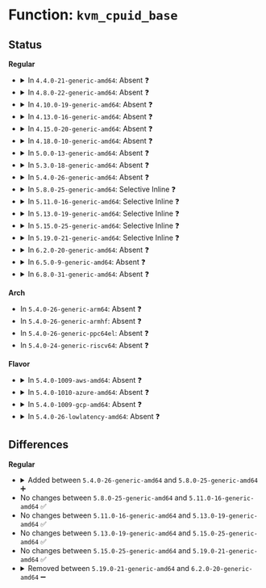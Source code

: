 # Function: <code>kvm_cpuid_base</code>

## Status
<b>Regular</b>
<ul>
<li>
<details>
<summary>In <code>4.4.0-21-generic-amd64</code>: Absent ❓</summary>

```json
{
  "name": "kvm_cpuid_base",
  "collision_type": "Unique Static",
  "inline_type": "Full",
  "funcs": [
    {
      "addr": 18446744071579254149,
      "name": "kvm_cpuid_base",
      "external": false,
      "loc": "arch/x86/kernel/kvm.c:530",
      "file": "arch/x86/kernel/kvm.c",
      "inline": "declared, inlined",
      "caller_inline": [
        "arch/x86/kernel/kvm.c:kvm_detect",
        "arch/x86/kernel/kvm.c:kvm_arch_para_features",
        "arch/x86/kernel/kvm.c:kvm_guest_init"
      ],
      "caller_func": []
    }
  ],
  "symbols": []
}
```
</details>
</li>
<li>
<details>
<summary>In <code>4.8.0-22-generic-amd64</code>: Absent ❓</summary>

```json
{
  "name": "kvm_cpuid_base",
  "collision_type": "Unique Static",
  "inline_type": "Full",
  "funcs": [
    {
      "addr": 18446744071595215970,
      "name": "kvm_cpuid_base",
      "external": false,
      "loc": "arch/x86/kernel/kvm.c:521",
      "file": "arch/x86/kernel/kvm.c",
      "inline": "declared, inlined",
      "caller_inline": [
        "arch/x86/kernel/kvm.c:kvm_detect",
        "arch/x86/kernel/kvm.c:kvm_arch_para_features",
        "arch/x86/kernel/kvm.c:kvm_guest_init"
      ],
      "caller_func": []
    }
  ],
  "symbols": []
}
```
</details>
</li>
<li>
<details>
<summary>In <code>4.10.0-19-generic-amd64</code>: Absent ❓</summary>

```json
{
  "name": "kvm_cpuid_base",
  "collision_type": "Unique Static",
  "inline_type": "Full",
  "funcs": [
    {
      "addr": 18446744071595458997,
      "name": "kvm_cpuid_base",
      "external": false,
      "loc": "arch/x86/kernel/kvm.c:507",
      "file": "arch/x86/kernel/kvm.c",
      "inline": "declared, inlined",
      "caller_inline": [
        "arch/x86/kernel/kvm.c:kvm_detect",
        "arch/x86/kernel/kvm.c:kvm_arch_para_features",
        "arch/x86/kernel/kvm.c:kvm_guest_init"
      ],
      "caller_func": []
    }
  ],
  "symbols": []
}
```
</details>
</li>
<li>
<details>
<summary>In <code>4.13.0-16-generic-amd64</code>: Absent ❓</summary>

```json
{
  "name": "kvm_cpuid_base",
  "collision_type": "Unique Static",
  "inline_type": "Full",
  "funcs": [
    {
      "addr": 18446744071596380164,
      "name": "kvm_cpuid_base",
      "external": false,
      "loc": "arch/x86/kernel/kvm.c:514",
      "file": "arch/x86/kernel/kvm.c",
      "inline": "declared, inlined",
      "caller_inline": [
        "arch/x86/kernel/kvm.c:kvm_detect",
        "arch/x86/kernel/kvm.c:kvm_arch_para_features",
        "arch/x86/kernel/kvm.c:kvm_guest_init"
      ],
      "caller_func": []
    }
  ],
  "symbols": []
}
```
</details>
</li>
<li>
<details>
<summary>In <code>4.15.0-20-generic-amd64</code>: Absent ❓</summary>

```json
{
  "name": "kvm_cpuid_base",
  "collision_type": "Unique Static",
  "inline_type": "Full",
  "funcs": [
    {
      "addr": 18446744071602698474,
      "name": "kvm_cpuid_base",
      "external": false,
      "loc": "arch/x86/kernel/kvm.c:555",
      "file": "arch/x86/kernel/kvm.c",
      "inline": "declared, inlined",
      "caller_inline": [
        "arch/x86/kernel/kvm.c:kvm_detect",
        "arch/x86/kernel/kvm.c:kvm_arch_para_features"
      ],
      "caller_func": []
    }
  ],
  "symbols": []
}
```
</details>
</li>
<li>
<details>
<summary>In <code>4.18.0-10-generic-amd64</code>: Absent ❓</summary>

```json
{
  "name": "kvm_cpuid_base",
  "collision_type": "Unique Static",
  "inline_type": "Full",
  "funcs": [
    {
      "addr": 18446744071602870006,
      "name": "kvm_cpuid_base",
      "external": false,
      "loc": "arch/x86/kernel/kvm.c:596",
      "file": "arch/x86/kernel/kvm.c",
      "inline": "declared, inlined",
      "caller_inline": [
        "arch/x86/kernel/kvm.c:kvm_detect",
        "arch/x86/kernel/kvm.c:kvm_arch_para_hints",
        "arch/x86/kernel/kvm.c:kvm_arch_para_features",
        "arch/x86/kernel/kvm.c:kvm_guest_init",
        "arch/x86/kernel/kvm.c:kvm_spinlock_init"
      ],
      "caller_func": []
    }
  ],
  "symbols": []
}
```
</details>
</li>
<li>
<details>
<summary>In <code>5.0.0-13-generic-amd64</code>: Absent ❓</summary>

```json
{
  "name": "kvm_cpuid_base",
  "collision_type": "Unique Static",
  "inline_type": "Full",
  "funcs": [
    {
      "addr": 18446744071604667110,
      "name": "kvm_cpuid_base",
      "external": false,
      "loc": "arch/x86/kernel/kvm.c:681",
      "file": "arch/x86/kernel/kvm.c",
      "inline": "declared, inlined",
      "caller_inline": [
        "arch/x86/kernel/kvm.c:kvm_detect",
        "arch/x86/kernel/kvm.c:kvm_arch_para_hints",
        "arch/x86/kernel/kvm.c:kvm_arch_para_features",
        "arch/x86/kernel/kvm.c:kvm_guest_init",
        "arch/x86/kernel/kvm.c:kvm_spinlock_init"
      ],
      "caller_func": []
    }
  ],
  "symbols": []
}
```
</details>
</li>
<li>
<details>
<summary>In <code>5.3.0-18-generic-amd64</code>: Absent ❓</summary>

```json
{
  "name": "kvm_cpuid_base",
  "collision_type": "Unique Static",
  "inline_type": "Full",
  "funcs": [
    {
      "addr": 18446744071604765923,
      "name": "kvm_cpuid_base",
      "external": false,
      "loc": "arch/x86/kernel/kvm.c:683",
      "file": "arch/x86/kernel/kvm.c",
      "inline": "declared, inlined",
      "caller_inline": [
        "arch/x86/kernel/kvm.c:kvm_detect",
        "arch/x86/kernel/kvm.c:kvm_arch_para_hints",
        "arch/x86/kernel/kvm.c:kvm_arch_para_features",
        "arch/x86/kernel/kvm.c:kvm_para_available"
      ],
      "caller_func": []
    }
  ],
  "symbols": []
}
```
</details>
</li>
<li>
<details>
<summary>In <code>5.4.0-26-generic-amd64</code>: Absent ❓</summary>

```json
{
  "name": "kvm_cpuid_base",
  "collision_type": "Unique Static",
  "inline_type": "Full",
  "funcs": [
    {
      "addr": 18446744071604791814,
      "name": "kvm_cpuid_base",
      "external": false,
      "loc": "arch/x86/kernel/kvm.c:671",
      "file": "arch/x86/kernel/kvm.c",
      "inline": "declared, inlined",
      "caller_inline": [
        "arch/x86/kernel/kvm.c:kvm_detect",
        "arch/x86/kernel/kvm.c:kvm_arch_para_hints",
        "arch/x86/kernel/kvm.c:kvm_arch_para_features",
        "arch/x86/kernel/kvm.c:kvm_para_available"
      ],
      "caller_func": []
    }
  ],
  "symbols": []
}
```
</details>
</li>
<li>
<details>
<summary>In <code>5.8.0-25-generic-amd64</code>: Selective Inline ❓</summary>

```c
uint32_t kvm_cpuid_base()
```

```json
{
  "name": "kvm_cpuid_base",
  "collision_type": "Unique Static",
  "inline_type": "Selective",
  "funcs": [
    {
      "addr": 18446744071579363904,
      "name": "kvm_cpuid_base",
      "external": false,
      "loc": "arch/x86/kernel/kvm.c:686",
      "file": "arch/x86/kernel/kvm.c",
      "inline": "declared, inlined",
      "caller_inline": [
        "arch/x86/kernel/kvm.c:kvm_arch_para_hints",
        "arch/x86/kernel/kvm.c:kvm_arch_para_features"
      ],
      "caller_func": [
        "arch/x86/kernel/kvm.c:kvm_alloc_cpumask",
        "arch/x86/kernel/kvm.c:kvm_detect"
      ]
    }
  ],
  "symbols": [
    {
      "addr": 18446744071579363904,
      "name": "kvm_cpuid_base",
      "section": ".text",
      "bind": "STB_LOCAL",
      "size": 29
    }
  ]
}
```
</details>
</li>
<li>
<details>
<summary>In <code>5.11.0-16-generic-amd64</code>: Selective Inline ❓</summary>

```c
uint32_t kvm_cpuid_base()
```

```json
{
  "name": "kvm_cpuid_base",
  "collision_type": "Unique Static",
  "inline_type": "Selective",
  "funcs": [
    {
      "addr": 18446744071579362928,
      "name": "kvm_cpuid_base",
      "external": false,
      "loc": "arch/x86/kernel/kvm.c:703",
      "file": "arch/x86/kernel/kvm.c",
      "inline": "declared, inlined",
      "caller_inline": [
        "arch/x86/kernel/kvm.c:kvm_arch_para_hints",
        "arch/x86/kernel/kvm.c:kvm_arch_para_features"
      ],
      "caller_func": [
        "arch/x86/kernel/kvm.c:kvm_alloc_cpumask",
        "arch/x86/kernel/kvm.c:kvm_detect"
      ]
    }
  ],
  "symbols": [
    {
      "addr": 18446744071579362928,
      "name": "kvm_cpuid_base",
      "section": ".text",
      "bind": "STB_LOCAL",
      "size": 29
    }
  ]
}
```
</details>
</li>
<li>
<details>
<summary>In <code>5.13.0-19-generic-amd64</code>: Selective Inline ❓</summary>

```c
uint32_t kvm_cpuid_base()
```

```json
{
  "name": "kvm_cpuid_base",
  "collision_type": "Unique Static",
  "inline_type": "Selective",
  "funcs": [
    {
      "addr": 18446744071579367136,
      "name": "kvm_cpuid_base",
      "external": false,
      "loc": "arch/x86/kernel/kvm.c:763",
      "file": "arch/x86/kernel/kvm.c",
      "inline": "declared, inlined",
      "caller_inline": [
        "arch/x86/kernel/kvm.c:kvm_arch_para_hints",
        "arch/x86/kernel/kvm.c:kvm_arch_para_features"
      ],
      "caller_func": [
        "arch/x86/kernel/kvm.c:kvm_detect",
        "arch/x86/kernel/kvm.c:kvm_alloc_cpumask"
      ]
    }
  ],
  "symbols": [
    {
      "addr": 18446744071579367136,
      "name": "kvm_cpuid_base",
      "section": ".text",
      "bind": "STB_LOCAL",
      "size": 29
    }
  ]
}
```
</details>
</li>
<li>
<details>
<summary>In <code>5.15.0-25-generic-amd64</code>: Selective Inline ❓</summary>

```c
uint32_t kvm_cpuid_base()
```

```json
{
  "name": "kvm_cpuid_base",
  "collision_type": "Unique Static",
  "inline_type": "Selective",
  "funcs": [
    {
      "addr": 18446744071579428000,
      "name": "kvm_cpuid_base",
      "external": false,
      "loc": "arch/x86/kernel/kvm.c:766",
      "file": "arch/x86/kernel/kvm.c",
      "inline": "declared, inlined",
      "caller_inline": [
        "arch/x86/kernel/kvm.c:kvm_arch_para_hints",
        "arch/x86/kernel/kvm.c:kvm_arch_para_features"
      ],
      "caller_func": [
        "arch/x86/kernel/kvm.c:kvm_detect",
        "arch/x86/kernel/kvm.c:kvm_alloc_cpumask"
      ]
    }
  ],
  "symbols": [
    {
      "addr": 18446744071579428000,
      "name": "kvm_cpuid_base",
      "section": ".text",
      "bind": "STB_LOCAL",
      "size": 29
    }
  ]
}
```
</details>
</li>
<li>
<details>
<summary>In <code>5.19.0-21-generic-amd64</code>: Selective Inline ❓</summary>

```c
uint32_t kvm_cpuid_base()
```

```json
{
  "name": "kvm_cpuid_base",
  "collision_type": "Unique Static",
  "inline_type": "Selective",
  "funcs": [
    {
      "addr": 18446744071579496144,
      "name": "kvm_cpuid_base",
      "external": false,
      "loc": "arch/x86/kernel/kvm.c:887",
      "file": "arch/x86/kernel/kvm.c",
      "inline": "declared, inlined",
      "caller_inline": [
        "arch/x86/kernel/kvm.c:kvm_arch_para_hints",
        "arch/x86/kernel/kvm.c:kvm_arch_para_features"
      ],
      "caller_func": [
        "arch/x86/kernel/kvm.c:kvm_detect",
        "arch/x86/kernel/kvm.c:kvm_alloc_cpumask"
      ]
    }
  ],
  "symbols": [
    {
      "addr": 18446744071579496144,
      "name": "kvm_cpuid_base",
      "section": ".text",
      "bind": "STB_LOCAL",
      "size": 37
    }
  ]
}
```
</details>
</li>
<li>
<details>
<summary>In <code>6.2.0-20-generic-amd64</code>: Absent ❓</summary>

```json
{
  "name": "kvm_cpuid_base",
  "collision_type": "Unique Static",
  "inline_type": "Full",
  "funcs": [
    {
      "addr": 18446744071627693989,
      "name": "kvm_cpuid_base",
      "external": false,
      "loc": "arch/x86/kernel/kvm.c:880",
      "file": "arch/x86/kernel/kvm.c",
      "inline": "declared, inlined",
      "caller_inline": [
        "arch/x86/kernel/kvm.c:kvm_detect",
        "arch/x86/kernel/kvm.c:kvm_arch_para_hints",
        "arch/x86/kernel/kvm.c:kvm_arch_para_features",
        "arch/x86/kernel/kvm.c:kvm_alloc_cpumask"
      ],
      "caller_func": []
    }
  ],
  "symbols": []
}
```
</details>
</li>
<li>
<details>
<summary>In <code>6.5.0-9-generic-amd64</code>: Absent ❓</summary>

```json
{
  "name": "kvm_cpuid_base",
  "collision_type": "Unique Static",
  "inline_type": "Full",
  "funcs": [
    {
      "addr": 18446744071619451685,
      "name": "kvm_cpuid_base",
      "external": false,
      "loc": "arch/x86/kernel/kvm.c:880",
      "file": "arch/x86/kernel/kvm.c",
      "inline": "declared, inlined",
      "caller_inline": [
        "arch/x86/kernel/kvm.c:kvm_detect",
        "arch/x86/kernel/kvm.c:kvm_arch_para_hints",
        "arch/x86/kernel/kvm.c:kvm_arch_para_features",
        "arch/x86/kernel/kvm.c:kvm_alloc_cpumask"
      ],
      "caller_func": []
    }
  ],
  "symbols": []
}
```
</details>
</li>
<li>
<details>
<summary>In <code>6.8.0-31-generic-amd64</code>: Absent ❓</summary>

```json
{
  "name": "kvm_cpuid_base",
  "collision_type": "Unique Static",
  "inline_type": "Full",
  "funcs": [
    {
      "addr": 18446744071621747797,
      "name": "kvm_cpuid_base",
      "external": false,
      "loc": "arch/x86/kernel/kvm.c:881",
      "file": "arch/x86/kernel/kvm.c",
      "inline": "declared, inlined",
      "caller_inline": [
        "arch/x86/kernel/kvm.c:kvm_detect",
        "arch/x86/kernel/kvm.c:kvm_arch_para_hints",
        "arch/x86/kernel/kvm.c:kvm_arch_para_features",
        "arch/x86/kernel/kvm.c:kvm_alloc_cpumask"
      ],
      "caller_func": []
    }
  ],
  "symbols": []
}
```
</details>
</li>
</ul>
<b>Arch</b>
<ul>
<li>
In <code>5.4.0-26-generic-arm64</code>: Absent ❓
</li>
<li>
In <code>5.4.0-26-generic-armhf</code>: Absent ❓
</li>
<li>
In <code>5.4.0-26-generic-ppc64el</code>: Absent ❓
</li>
<li>
In <code>5.4.0-24-generic-riscv64</code>: Absent ❓
</li>
</ul>
<b>Flavor</b>
<ul>
<li>
<details>
<summary>In <code>5.4.0-1009-aws-amd64</code>: Absent ❓</summary>

```json
{
  "name": "kvm_cpuid_base",
  "collision_type": "Unique Static",
  "inline_type": "Full",
  "funcs": [
    {
      "addr": 18446744071604705756,
      "name": "kvm_cpuid_base",
      "external": false,
      "loc": "arch/x86/kernel/kvm.c:671",
      "file": "arch/x86/kernel/kvm.c",
      "inline": "declared, inlined",
      "caller_inline": [
        "arch/x86/kernel/kvm.c:kvm_detect",
        "arch/x86/kernel/kvm.c:kvm_arch_para_hints",
        "arch/x86/kernel/kvm.c:kvm_arch_para_features",
        "arch/x86/kernel/kvm.c:kvm_para_available"
      ],
      "caller_func": []
    }
  ],
  "symbols": []
}
```
</details>
</li>
<li>
<details>
<summary>In <code>5.4.0-1010-azure-amd64</code>: Absent ❓</summary>

```json
{
  "name": "kvm_cpuid_base",
  "collision_type": "Unique Static",
  "inline_type": "Full",
  "funcs": [
    {
      "addr": 18446744071604673973,
      "name": "kvm_cpuid_base",
      "external": false,
      "loc": "arch/x86/kernel/kvm.c:671",
      "file": "arch/x86/kernel/kvm.c",
      "inline": "declared, inlined",
      "caller_inline": [
        "arch/x86/kernel/kvm.c:kvm_setup_pv_tlb_flush",
        "arch/x86/kernel/kvm.c:kvm_setup_pv_tlb_flush",
        "arch/x86/kernel/kvm.c:kvm_setup_pv_tlb_flush",
        "arch/x86/kernel/kvm.c:kvm_apic_init",
        "arch/x86/kernel/kvm.c:kvm_detect",
        "arch/x86/kernel/kvm.c:kvm_para_available",
        "arch/x86/kernel/kvm.c:kvm_guest_init",
        "arch/x86/kernel/kvm.c:kvm_guest_init",
        "arch/x86/kernel/kvm.c:kvm_guest_init",
        "arch/x86/kernel/kvm.c:kvm_guest_init",
        "arch/x86/kernel/kvm.c:kvm_guest_init",
        "arch/x86/kernel/kvm.c:kvm_guest_init",
        "arch/x86/kernel/kvm.c:kvm_guest_init",
        "arch/x86/kernel/kvm.c:kvm_guest_init",
        "arch/x86/kernel/kvm.c:kvm_guest_init",
        "arch/x86/kernel/kvm.c:kvm_guest_init",
        "arch/x86/kernel/kvm.c:kvm_cpu_down_prepare",
        "arch/x86/kernel/kvm.c:kvm_smp_prepare_cpus",
        "arch/x86/kernel/kvm.c:kvm_pv_guest_cpu_reboot",
        "arch/x86/kernel/kvm.c:kvm_guest_cpu_init",
        "arch/x86/kernel/kvm.c:kvm_guest_cpu_init",
        "arch/x86/kernel/kvm.c:kvm_guest_cpu_init",
        "arch/x86/kernel/kvm.c:kvm_spinlock_init",
        "arch/x86/kernel/kvm.c:kvm_spinlock_init",
        "arch/x86/kernel/kvm.c:kvm_spinlock_init"
      ],
      "caller_func": []
    }
  ],
  "symbols": []
}
```
</details>
</li>
<li>
<details>
<summary>In <code>5.4.0-1009-gcp-amd64</code>: Absent ❓</summary>

```json
{
  "name": "kvm_cpuid_base",
  "collision_type": "Unique Static",
  "inline_type": "Full",
  "funcs": [
    {
      "addr": 18446744071604783323,
      "name": "kvm_cpuid_base",
      "external": false,
      "loc": "arch/x86/kernel/kvm.c:671",
      "file": "arch/x86/kernel/kvm.c",
      "inline": "declared, inlined",
      "caller_inline": [
        "arch/x86/kernel/kvm.c:kvm_detect",
        "arch/x86/kernel/kvm.c:kvm_arch_para_hints",
        "arch/x86/kernel/kvm.c:kvm_arch_para_features",
        "arch/x86/kernel/kvm.c:kvm_para_available"
      ],
      "caller_func": []
    }
  ],
  "symbols": []
}
```
</details>
</li>
<li>
<details>
<summary>In <code>5.4.0-26-lowlatency-amd64</code>: Absent ❓</summary>

```json
{
  "name": "kvm_cpuid_base",
  "collision_type": "Unique Static",
  "inline_type": "Full",
  "funcs": [
    {
      "addr": 18446744071604795955,
      "name": "kvm_cpuid_base",
      "external": false,
      "loc": "arch/x86/kernel/kvm.c:671",
      "file": "arch/x86/kernel/kvm.c",
      "inline": "declared, inlined",
      "caller_inline": [
        "arch/x86/kernel/kvm.c:kvm_detect",
        "arch/x86/kernel/kvm.c:kvm_arch_para_hints",
        "arch/x86/kernel/kvm.c:kvm_arch_para_features",
        "arch/x86/kernel/kvm.c:kvm_para_available"
      ],
      "caller_func": []
    }
  ],
  "symbols": []
}
```
</details>
</li>
</ul>

## Differences
<b>Regular</b>
<ul>
<li>
<details>
<summary>Added between <code>5.4.0-26-generic-amd64</code> and <code>5.8.0-25-generic-amd64</code> ➕</summary>

```c
uint32_t kvm_cpuid_base()
```
</details>
</li>
<li>
No changes between <code>5.8.0-25-generic-amd64</code> and <code>5.11.0-16-generic-amd64</code> ✅
</li>
<li>
No changes between <code>5.11.0-16-generic-amd64</code> and <code>5.13.0-19-generic-amd64</code> ✅
</li>
<li>
No changes between <code>5.13.0-19-generic-amd64</code> and <code>5.15.0-25-generic-amd64</code> ✅
</li>
<li>
No changes between <code>5.15.0-25-generic-amd64</code> and <code>5.19.0-21-generic-amd64</code> ✅
</li>
<li>
<details>
<summary>Removed between <code>5.19.0-21-generic-amd64</code> and <code>6.2.0-20-generic-amd64</code> ➖</summary>

```c
uint32_t kvm_cpuid_base()
```
</details>
</li>
</ul>
